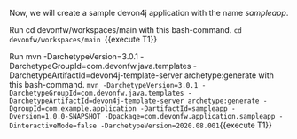 Now, we will create a sample devon4j application with the name *sampleapp*.





Run cd devonfw/workspaces/main with this bash-command.
`cd devonfw/workspaces/main `{{execute T1}} 








Run mvn -DarchetypeVersion=3.0.1 -DarchetypeGroupId=com.devonfw.java.templates -DarchetypeArtifactId=devon4j-template-server archetype:generate with this bash-command.
`mvn -DarchetypeVersion=3.0.1 -DarchetypeGroupId=com.devonfw.java.templates -DarchetypeArtifactId=devon4j-template-server archetype:generate -DgroupId=com.example.application -DartifactId=sampleapp -Dversion=1.0.0-SNAPSHOT -Dpackage=com.devonfw.application.sampleapp -DinteractiveMode=false -DarchetypeVersion=2020.08.001`{{execute T1}} 



